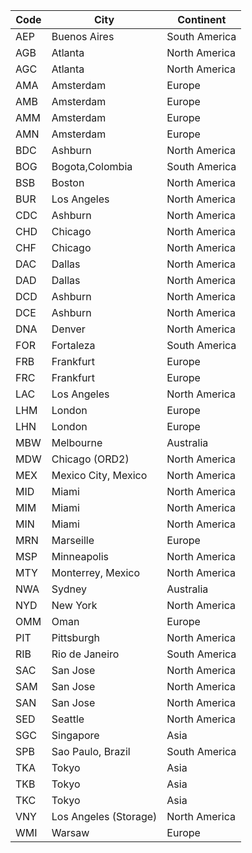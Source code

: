 | Code | City | Continent |
|------|------|-----------|
| AEP | Buenos Aires | South America |
| AGB | Atlanta | North America |
| AGC | Atlanta | North America |
| AMA | Amsterdam | Europe |
| AMB | Amsterdam | Europe |
| AMM | Amsterdam | Europe |
| AMN | Amsterdam | Europe |
| BDC | Ashburn | North America |
| BOG | Bogota,Colombia | South America |
| BSB | Boston | North America |
| BUR | Los Angeles | North America |
| CDC | Ashburn | North America |
| CHD | Chicago | North America |
| CHF | Chicago | North America |
| DAC | Dallas | North America |
| DAD | Dallas | North America |
| DCD | Ashburn | North America |
| DCE | Ashburn | North America |
| DNA | Denver | North America |
| FOR | Fortaleza | South America |
| FRB | Frankfurt | Europe |
| FRC | Frankfurt | Europe |
| LAC | Los Angeles | North America |
| LHM | London | Europe |
| LHN | London | Europe |
| MBW | Melbourne | Australia |
| MDW | Chicago (ORD2) | North America |
| MEX | Mexico City, Mexico | North America |
| MID | Miami | North America |
| MIM | Miami | North America |
| MIN | Miami | North America |
| MRN | Marseille | Europe |
| MSP | Minneapolis | North America |
| MTY | Monterrey, Mexico | North America |
| NWA | Sydney | Australia |
| NYD | New York | North America |
| OMM | Oman | Europe |
| PIT | Pittsburgh | North America |
| RIB | Rio de Janeiro | South America |
| SAC | San Jose | North America |
| SAM | San Jose | North America |
| SAN | San Jose | North America |
| SED | Seattle | North America |
| SGC | Singapore | Asia |
| SPB | Sao Paulo, Brazil | South America |
| TKA | Tokyo | Asia |
| TKB | Tokyo | Asia |
| TKC | Tokyo | Asia |
| VNY | Los Angeles (Storage) | North America |
| WMI | Warsaw | Europe |
